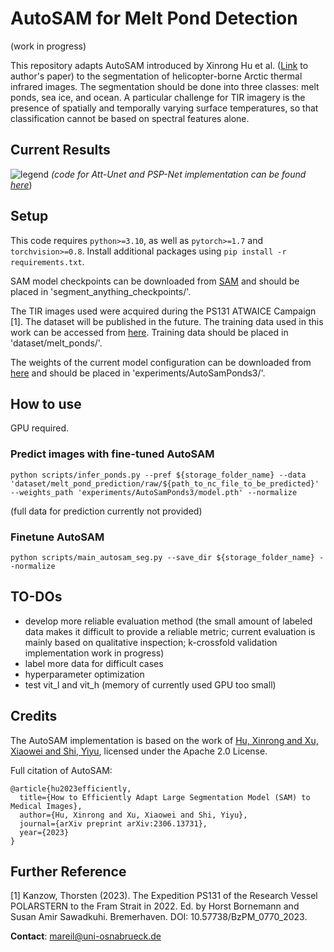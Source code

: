# AutoSAM for Melt Pond Detection 
(work in progress)

This repository adapts AutoSAM introduced by Xinrong Hu et al. ([Link](https://arxiv.org/pdf/2306.13731.pdf) to author's paper) to the segmentation of helicopter-borne Arctic thermal infrared images. The segmentation should be done into three classes: melt ponds, sea ice, and ocean. A particular challenge for TIR imagery is the presence of spatially and temporally varying surface temperatures, so that classification cannot be based on spectral features alone.

## Current Results
![legend](https://github.com/marlens123/autoSAM_pond_segmentation/assets/80780236/390f4f4b-6ba1-4303-a9e3-68cbe24333a5)
*(code for Att-Unet and PSP-Net implementation can be found [here](https://github.com/marlens123/pond_segmentation)*)

## Setup
This code requires `python>=3.10`, as well as `pytorch>=1.7` and `torchvision>=0.8`.  Install additional packages using ```pip install -r requirements.txt```.

SAM model checkpoints can be downloaded from [SAM](https://github.com/facebookresearch/segment-anything#model-checkpoints) and should be placed in 'segment_anything_checkpoints/'.

The TIR images used were acquired during the PS131 ATWAICE Campaign [1]. The dataset will be published in the future. The training data used in this work can be accessed from [here](https://drive.google.com/drive/folders/1IWzR09t3Visb1Jy8a8rsvbERpgZpYaB0?usp=drive_link). Training data should be placed in 'dataset/melt_ponds/'.

The weights of the current model configuration can be downloaded from [here](https://drive.google.com/drive/folders/1Dm9pOtBx5CKlAI21p_ACf-pwEICZRzYP?usp=drive_link) and should be placed in 'experiments/AutoSamPonds3/'.

## How to use
GPU required.

### Predict images with fine-tuned AutoSAM

```
python scripts/infer_ponds.py --pref ${storage_folder_name} --data 'dataset/melt_pond_prediction/raw/${path_to_nc_file_to_be_predicted}' --weights_path 'experiments/AutoSamPonds3/model.pth' --normalize
```
(full data for prediction currently not provided)

### Finetune AutoSAM
```
python scripts/main_autosam_seg.py --save_dir ${storage_folder_name} --normalize
```

## TO-DOs
- develop more reliable evaluation method (the small amount of labeled data makes it difficult to provide a reliable metric; current evaluation is mainly based on qualitative inspection; k-crossfold validation implementation work in progress)
- label more data for difficult cases
- hyperparameter optimization
- test vit_l and vit_h (memory of currently used GPU too small)

## Credits
The AutoSAM implementation is based on the work of [Hu, Xinrong and Xu, Xiaowei and Shi, Yiyu](https://github.com/xhu248/AutoSAM), licensed under the Apache 2.0 License.

Full citation of AutoSAM:
```
@article{hu2023efficiently,
  title={How to Efficiently Adapt Large Segmentation Model (SAM) to Medical Images},
  author={Hu, Xinrong and Xu, Xiaowei and Shi, Yiyu},
  journal={arXiv preprint arXiv:2306.13731},
  year={2023}
}
```

## Further Reference
[1] Kanzow, Thorsten (2023). The Expedition PS131 of the Research Vessel POLARSTERN to the
Fram Strait in 2022. Ed. by Horst Bornemann and Susan Amir Sawadkuhi. Bremerhaven. DOI: 10.57738/BzPM\_0770\_2023.

**Contact**: mareil@uni-osnabrueck.de
